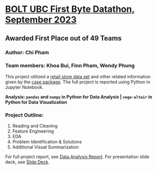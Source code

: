 # [BOLT UBC First Byte Datathon, September 2023](https://www.instagram.com/bolt.ubc/)
## Awarded First Place out of 49 Teams
### Author: Chi Pham
### Team members: Khoa Bui, Finn Pham, Wendy Phung

This project utilized a [retail store data set](https://github.com/lanchiphamm/BOLT-SEP-2023/blob/main/dataset.csv) and other related information given by the [case package](https://github.com/lanchiphamm/BOLT-SEP-2023/blob/main/case_package.pdf). The full project is reported using Python in Jupyter Notebook.

**Analysis: `pandas` and `numpy` in Python for Data Analysis | `vega-altair` in Python for Data Visualization**

### Project Outline: 

1. Reading and Cleaning  
2. Feature Engineering  
3. EDA   
4. Problem Identification & Solutions   
5. Additional Visual Summarization  

For full project report, see [Data Analysis Report](https://github.com/lanchiphamm/BOLT-SEP-2023/blob/main/analysis_report.ipynb).
For presentation slide deck, see [Slide Deck](https://github.com/lanchiphamm/BOLT-SEP-2023/blob/main/Team%20%3C21%3E.pdf).
